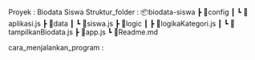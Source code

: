 Proyek : Biodata Siswa
Struktur_folder :
📦biodata-siswa
 ┣ 📂config
 ┃ ┗ 📜aplikasi.js
 ┣ 📂data
 ┃ ┗ 📜siswa.js
 ┣ 📂logic
 ┃ ┣ 📜logikaKategori.js
 ┃ ┗ 📜tampilkanBiodata.js
 ┣ 📜app.js
 ┗ 📜Readme.md
 
 cara_menjalankan_program :
 
